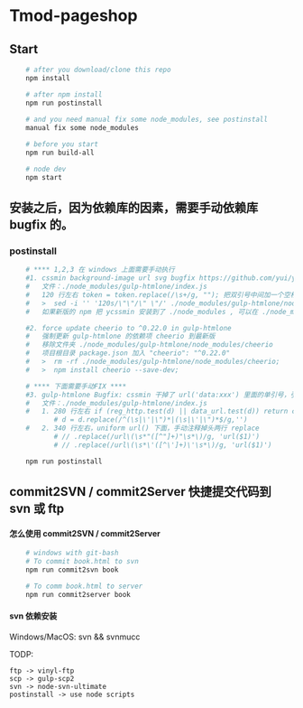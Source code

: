 # Tmod-pageshop

## Start
``` bash
    # after you download/clone this repo
    npm install

    # after npm install
    npm run postinstall 
    
    # and you need manual fix some node_modules, see postinstall
    manual fix some node_modules

    # before you start
    npm run build-all

    # node dev
    npm start
```

## 安装之后，因为依赖库的因素，需要手动依赖库 bugfix 的。
### postinstall
``` bash
    # **** 1,2,3 在 windows 上面需要手动执行
    #1. cssmin background-image url svg bugfix https://github.com/yui/yuicompressor/issues/141
    #   文件：./node_modules/gulp-htmlone/index.js
    #   120 行左右 token = token.replace(/\s+/g, ""); 把双引号中间加一个空格
    #   >  sed -i '' '120s/\"\"/\" \"/' ./node_modules/gulp-htmlone/node_modules/ycssmin/cssmin.js;
    #   如果新版的 npm 把 ycssmin 安装到了 ./node_modules , 可以在 ./node_modules/ycssmin 中操作

    #2. force update cheerio to ^0.22.0 in gulp-htmlone
    #   强制更新 gulp-htmlone 的依赖项 cheerio 到最新版
    #   移除文件夹 ./node_modules/gulp-htmlone/node_modules/cheerio
    #   项目根目录 package.json 加入 "cheerio": "^0.22.0"
    #   >  rm -rf ./node_modules/gulp-htmlone/node_modules/cheerio;
    #   >  npm install cheerio --save-dev;

    # **** 下面需要手动FIX ****
    #3. gulp-htmlone Bugfix: cssmin 干掉了 url('data:xxx') 里面的单引号，引起 svg 的 background 异常
    #   文件：./node_modules/gulp-htmlone/index.js
    #   1. 280 行左右 if (reg_http.test(d) || data_url.test(d)) return c; 前面加上
           # d = d.replace(/^(\s|\'|\")*|(\s|\'|\")*$/g,'')
    #   2. 340 行左右，uniform url() 下面，手动注释掉头两行 replace
           # // .replace(/url\(\s*"([^"]+)"\s*\)/g, 'url($1)')
           # // .replace(/url\(\s*\'([^\']+)\'\s*\)/g, 'url($1)')

    npm run postinstall
```

## commit2SVN / commit2Server 快捷提交代码到 svn 或 ftp
#### 怎么使用 commit2SVN / commit2Server
``` bash
    # windows with git-bash
    # To commit book.html to svn
    npm run commit2svn book

    # To comm book.html to server
    npm run commit2server book
```

#### svn 依赖安装
Windows/MacOS: svn && svnmucc

TODP: 

    ftp -> vinyl-ftp
    scp -> gulp-scp2
    svn -> node-svn-ultimate
    postinstall -> use node scripts
